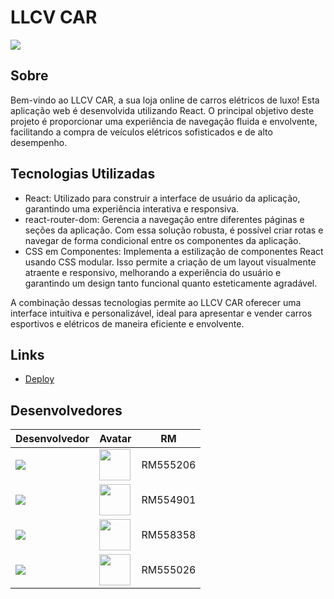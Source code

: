 # LLCV CAR

![](./src/assets/screen.png)

## Sobre
Bem-vindo ao LLCV CAR, a sua loja online de carros elétricos de luxo! Esta aplicação web é desenvolvida utilizando React. O principal objetivo deste projeto é proporcionar uma experiência de navegação fluida e envolvente, facilitando a compra de veículos elétricos sofisticados e de alto desempenho.

## Tecnologias Utilizadas
- React: Utilizado para construir a interface de usuário da aplicação, garantindo uma experiência interativa e responsiva.
- react-router-dom: Gerencia a navegação entre diferentes páginas e seções da aplicação. Com essa solução robusta, é possível criar rotas e navegar de forma condicional entre os componentes da aplicação.
- CSS em Componentes: Implementa a estilização de componentes React usando CSS modular. Isso permite a criação de um layout visualmente atraente e responsivo, melhorando a experiência do usuário e garantindo um design tanto funcional quanto esteticamente agradável.

A combinação dessas tecnologias permite ao LLCV CAR oferecer uma interface intuitiva e personalizável, ideal para apresentar e vender carros esportivos e elétricos de maneira eficiente e envolvente.

## Links
- [Deploy](https://sportyside.netlify.app/)

## Desenvolvedores
| Desenvolvedor | Avatar | RM |
| ------------- | ------ | -- |
| ![](https://img.shields.io/badge/DESENVOLVEDOR-Cezar-blue?style=for-the-badge&logo=appveyor) | <a href="https://github.com/CezarBacanieski"><img src="https://avatars.githubusercontent.com/u/146896790?v=4" height="50" style="max-width: 100%;"></a> | RM555206 |
| ![](https://img.shields.io/badge/DESENVOLVEDOR-Lorenzo-blue?style=for-the-badge&logo=appveyor) | <a href="https://github.com/LorenzoMangini"><img src="https://avatars.githubusercontent.com/u/163363537?v=4" height="50" style="max-width: 100%;"></a> | RM554901 |
| ![](https://img.shields.io/badge/DESENVOLVEDOR-Luiz-blue?style=for-the-badge&logo=appveyor) | <a href="https://github.com/luyz-gusta"><img src="https://avatars.githubusercontent.com/u/110852235?v=4" height="50" style="max-width: 100%;"></a> | RM558358 |
| ![](https://img.shields.io/badge/DESENVOLVEDOR-Vitor-blue?style=for-the-badge&logo=appveyor) | <a href="https://github.com/vitorbmulford"><img src="https://avatars.githubusercontent.com/u/142764430?v=4" height="50" style="max-width: 100%;"></a> | RM555026 |
